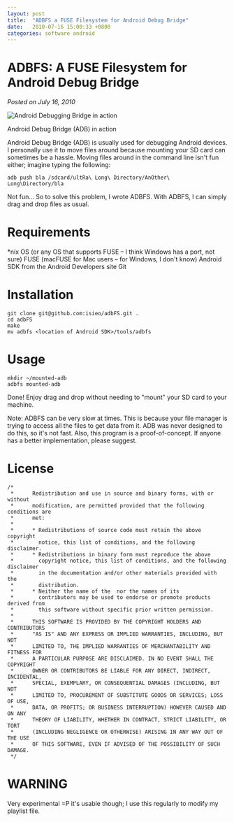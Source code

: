 ```yaml
---
layout: post
title:  "ADBFS a FUSE Filesystem for Android Debug Bridge"
date:   2010-07-16 15:00:33 +0800
categories: software android
---
```

# ADBFS: A FUSE Filesystem for Android Debug Bridge
*Posted on July 16, 2010*

![Android Debugging Bridge in action](Image_Link_Or_Description)

Android Debug Bridge (ADB) in action

Android Debug Bridge (ADB) is usually used for debugging Android devices. I personally use it to move files around because mounting your SD card can sometimes be a hassle. Moving files around in the command line isn't fun either; imagine typing the following:

```shell
adb push bla /sdcard/ultRa\ Long\ Directory/AnOther\ Long\Directory/bla
```

Not fun... So to solve this problem, I wrote ADBFS. With ADBFS, I can simply drag and drop files as usual.

# Requirements
*nix OS (or any OS that supports FUSE – I think Windows has a port, not sure)
FUSE (macFUSE for Mac users – for Windows, I don't know)
Android SDK from the Android Developers site
Git

# Installation

```shell
git clone git@github.com:isieo/adbFS.git .
cd adbFS
make
mv adbfs <location of Android SDK>/tools/adbfs
```


# Usage

```
mkdir ~/mounted-adb
adbfs mounted-adb

```

Done! Enjoy drag and drop without needing to "mount" your SD card to your machine.

Note: ADBFS can be very slow at times. This is because your file manager is trying to access all the files to get data from it. ADB was never designed to do this, so it's not fast. Also, this program is a proof-of-concept. If anyone has a better implementation, please suggest.

# License

```plaintext
/*
 *      Redistribution and use in source and binary forms, with or without
 *      modification, are permitted provided that the following conditions are
 *      met:
 *      
 *      * Redistributions of source code must retain the above copyright
 *        notice, this list of conditions, and the following disclaimer.
 *      * Redistributions in binary form must reproduce the above
 *        copyright notice, this list of conditions, and the following disclaimer
 *        in the documentation and/or other materials provided with the
 *        distribution.
 *      * Neither the name of the  nor the names of its
 *        contributors may be used to endorse or promote products derived from
 *        this software without specific prior written permission.
 *      
 *      THIS SOFTWARE IS PROVIDED BY THE COPYRIGHT HOLDERS AND CONTRIBUTORS
 *      "AS IS" AND ANY EXPRESS OR IMPLIED WARRANTIES, INCLUDING, BUT NOT
 *      LIMITED TO, THE IMPLIED WARRANTIES OF MERCHANTABILITY AND FITNESS FOR
 *      A PARTICULAR PURPOSE ARE DISCLAIMED. IN NO EVENT SHALL THE COPYRIGHT
 *      OWNER OR CONTRIBUTORS BE LIABLE FOR ANY DIRECT, INDIRECT, INCIDENTAL,
 *      SPECIAL, EXEMPLARY, OR CONSEQUENTIAL DAMAGES (INCLUDING, BUT NOT
 *      LIMITED TO, PROCUREMENT OF SUBSTITUTE GOODS OR SERVICES; LOSS OF USE,
 *      DATA, OR PROFITS; OR BUSINESS INTERRUPTION) HOWEVER CAUSED AND ON ANY
 *      THEORY OF LIABILITY, WHETHER IN CONTRACT, STRICT LIABILITY, OR TORT
 *      (INCLUDING NEGLIGENCE OR OTHERWISE) ARISING IN ANY WAY OUT OF THE USE
 *      OF THIS SOFTWARE, EVEN IF ADVISED OF THE POSSIBILITY OF SUCH DAMAGE.
 */

```

# WARNING
Very experimental =P it's usable though; I use this regularly to modify my playlist file.